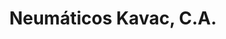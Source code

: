 ---
title: "Neumáticos Kavac, C.A."
url: /ciudad-guayana-san-felix/neumaticos-kavac-c-a/
shop: neumáticos
---